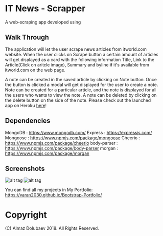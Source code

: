 # IT News - Scrapper
A web-scraping app developed using 

## Walk Through
The application will let the user scrape news articles from itworld.com website. When the user clicks on Scrape button a certain amount of articles will get displayed  as a card with the following information Title, Link to the Article(Click on aritcle image), Summary and byline if it's available from itworld.com on the web page. 

A note can be created in the saved article by clicking on Note button. Once the button is clicked a modal will get displayed for the user to create a note. Note can be created for a particular article, and the note is displayed for all the users who wants to view the note. A note can be deleted by clicking on the delete button on the side of the note.  Please check out the launched app on Heroku [here](https://powerful-inlet-35933.herokuapp.com/)!

## Dependencies
MongoDB : https://www.mongodb.com/
Express : https://expressjs.com/
Mongoose : https://www.npmjs.com/package/mongoose
Cheerio : https://www.npmjs.com/package/cheerio
body-parser : https://www.npmjs.com/package/body-parser
morgan : https://www.npmjs.com/package/morgan

## Screenshots
![alt tag](https://github.com/varan2030/Hacker_News/tree/master/public/assets/images/main_page.png)
![alt tag](https://github.com/varan2030/Hacker_News/tree/master/public/assets/images/note_submit.png)

You can find all my projects in My Portfolio: https://varan2030.github.io/Bootstrap-Portfolio/

# Copyright
(C) Almaz Dolubaev 2018. All Rights Reserved.